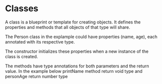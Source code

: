 # Classes
A class is a blueprint or template for creating objects. It defines the properties and methods that all objects of that type will share.

The Person class in the explample could have properties (name, age), each annotated with its respective type.

The constructor initializes these properties when a new instance of the class is created.

The methods have type annotations for both parameters and the return value.
In the example below printName method return void type and personAge return number type